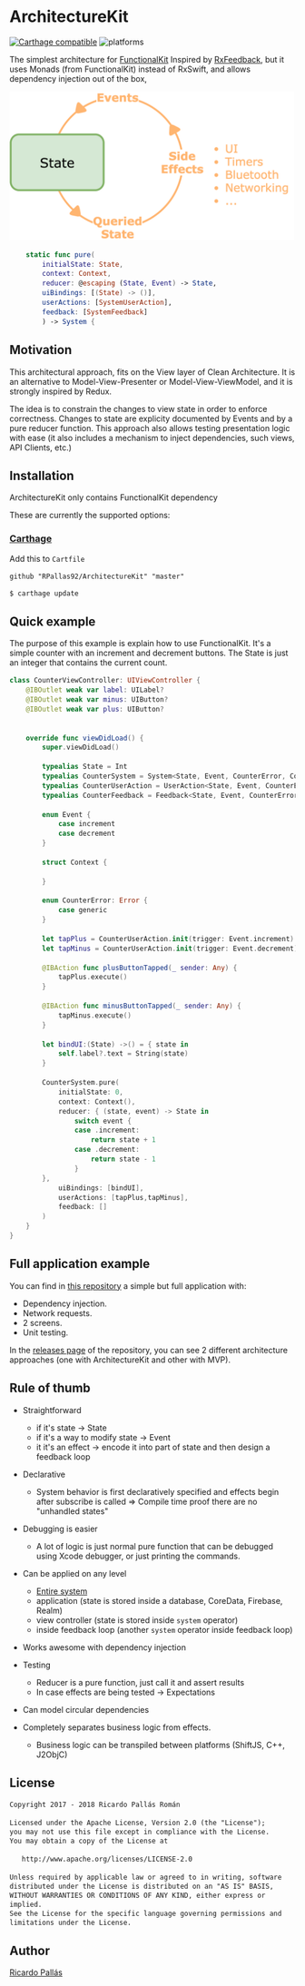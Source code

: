 # ArchitectureKit
[![Carthage compatible](https://img.shields.io/badge/Carthage-compatible-4BC51D.svg?style=flat)](https://github.com/Carthage/Carthage) ![platforms](https://img.shields.io/badge/platforms-iOS%20%7C%20macOS%20%7C%20tvOS%20%7C%20watchOS%20%7C%20Linux-333333.svg)

The simplest architecture for [FunctionalKit](https://github.com/facile-it/FunctionalKit)
  Inspired by [RxFeedback](https://github.com/NoTests/RxFeedback.swift), but it uses Monads (from FunctionalKit) instead of RxSwift, and allows dependency injection out of the box,

<img src="https://github.com/kzaher/rxswiftcontent/raw/master/RxFeedback.png" width="502px" />

```swift
    static func pure(
        initialState: State,
        context: Context,
        reducer: @escaping (State, Event) -> State,
        uiBindings: [(State) -> ()],
        userActions: [SystemUserAction],
        feedback: [SystemFeedback]
        ) -> System {
```

## Motivation
This architectural approach, fits on the View layer of Clean Architecture.
It is an alternative to Model-View-Presenter or Model-View-ViewModel, and it is strongly inspired by Redux.

The idea is to constrain the changes to view state in order to enforce correctness. Changes to state are explicity documented by Events and by a pure reducer function. This approach also allows testing presentation logic with ease (it also includes a mechanism to inject dependencies, such views, API Clients, etc.)

## Installation
ArchitectureKit only contains FunctionalKit dependency

These are currently the supported options:

### [Carthage](https://github.com/Carthage/Carthage)

Add this to `Cartfile`

```
github "RPallas92/ArchitectureKit" "master"
```

```bash
$ carthage update
```

## Quick example
The purpose of this example is explain how to use FunctionalKit. It's a simple counter with an increment and decrement buttons. The State is just an integer that contains the current count. 

```swift
class CounterViewController: UIViewController {
    @IBOutlet weak var label: UILabel?
    @IBOutlet weak var minus: UIButton?
    @IBOutlet weak var plus: UIButton?


    override func viewDidLoad() {
        super.viewDidLoad()

        typealias State = Int
        typealias CounterSystem = System<State, Event, CounterError, Context>
        typealias CounterUserAction = UserAction<State, Event, CounterError, Context>
        typealias CounterFeedback = Feedback<State, Event, CounterError, Context>

        enum Event {
            case increment
            case decrement
        }

        struct Context {

        }

        enum CounterError: Error {
            case generic
        }

        let tapPlus = CounterUserAction.init(trigger: Event.increment)
        let tapMinus = CounterUserAction.init(trigger: Event.decrement)

        @IBAction func plusButtonTapped(_ sender: Any) {
            tapPlus.execute()
        }

        @IBAction func minusButtonTapped(_ sender: Any) {
            tapMinus.execute()
        }

        let bindUI:(State) ->() = { state in
            self.label?.text = String(state)
        }

        CounterSystem.pure(
            initialState: 0,
            context: Context(),
            reducer: { (state, event) -> State in
                switch event {
                case .increment:
                    return state + 1
                case .decrement:
                    return state - 1
                }
        },
            uiBindings: [bindUI],
            userActions: [tapPlus,tapMinus],
            feedback: []
        )
    }
}
```

## Full application example

You can find in [this repository](https://github.com/RPallas92/FunctionalSwiftArchitecture) a simple but full application with:  

* Dependency injection. 
* Network requests. 
* 2 screens. 
* Unit testing. 

In the [releases page](https://github.com/RPallas92/FunctionalSwiftArchitecture/releases) of the repository, you can see 2 different architecture approaches (one with ArchitectureKit and other with MVP).


## Rule of thumb

* Straightforward
    * if it's state -> State
    * if it's a way to modify state -> Event
    * it it's an effect -> encode it into part of state and then design a feedback loop
* Declarative
    * System behavior is first declaratively specified and effects begin after subscribe is called => Compile time proof there are no "unhandled states"
* Debugging is easier
    * A lot of logic is just normal pure function that can be debugged using Xcode debugger, or just printing the commands.

* Can be applied on any level
    * [Entire system](https://kafka.apache.org/documentation/)
    * application (state is stored inside a database, CoreData, Firebase, Realm)
    * view controller (state is stored inside `system` operator)
    * inside feedback loop (another `system` operator inside feedback loop)
* Works awesome with dependency injection
* Testing
    * Reducer is a pure function, just call it and assert results
    * In case effects are being tested -> Expectations
* Can model circular dependencies
* Completely separates business logic from effects.
    * Business logic can be transpiled between platforms (ShiftJS, C++, J2ObjC)

## License

```
Copyright 2017 - 2018 Ricardo Pallás Román

Licensed under the Apache License, Version 2.0 (the "License");
you may not use this file except in compliance with the License.
You may obtain a copy of the License at

   http://www.apache.org/licenses/LICENSE-2.0

Unless required by applicable law or agreed to in writing, software
distributed under the License is distributed on an "AS IS" BASIS,
WITHOUT WARRANTIES OR CONDITIONS OF ANY KIND, either express or implied.
See the License for the specific language governing permissions and
limitations under the License.

```

## Author
[Ricardo Pallás](https://www.linkedin.com/in/rpallas/)
